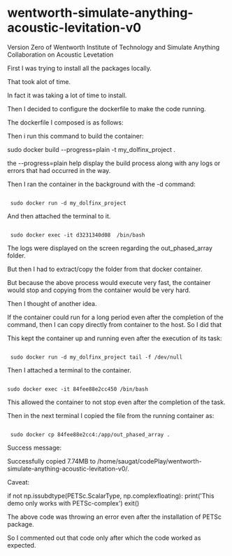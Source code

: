 # wentworth-simulate-anything-acoustic-levitation-v0
Version Zero of Wentworth Institute of Technology and Simulate Anything Collaboration on Acoustic Levetation

First I was trying to install all the packages locally. 

That took alot of time. 

In fact it was taking a lot of time to install.

Then I decided to configure the dockerfile to make the code running.

The dockerfile I composed is as follows:





Then i run this command to build the container:

sudo docker build --progress=plain -t my_dolfinx_project .


the --progress=plain help display the build process along with any logs or errors that had occurred in the way.


Then I ran the container in the background with the -d command:


~~~

 sudo docker run -d my_dolfinx_project 
~~~






And then attached the terminal to it.


~~~

 sudo docker exec -it d3231340d08  /bin/bash 
~~~



The logs were displayed on the screen regarding the out_phased_array folder.

But then I had to extract/copy the folder from that docker container.

But because the above process would execute very fast, the container would stop and copying from the container would be very hard.

Then I thought of another idea.

If the container could run for a long period even after the completion of the command, then I can copy directly from container to the host. So I did that

This kept the container up and running even after the execution of its task:


~~~

 sudo docker run -d my_dolfinx_project tail -f /dev/null 
~~~





Then I attached a terminal to the container.


~~~

sudo docker exec -it 84fee88e2cc450 /bin/bash 
~~~






This allowed the container to not stop even after the completion of the task.

Then in the next terminal I copied the file from the running container as:


~~~

 sudo docker cp 84fee88e2cc4:/app/out_phased_array . 
~~~





Success message:

Successfully copied 7.74MB to /home/saugat/codePlay/wentworth-simulate-anything-acoustic-levitation-v0/.



Caveat:

if not np.issubdtype(PETSc.ScalarType, np.complexfloating):
print('This demo only works with PETSc-complex')
exit()


The above code was throwing an error even after the installation of PETSc package.

So I commented out that code only after which the code worked as expected.


